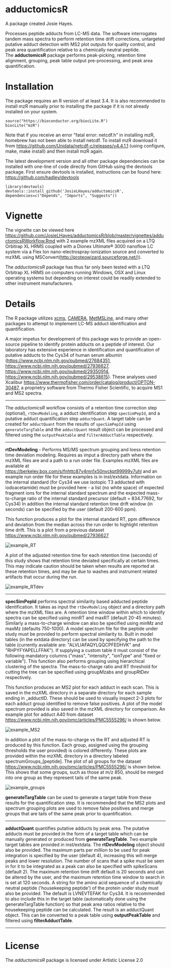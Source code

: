 adductomicsR
===========
A package created Josie Hayes.

Processes peptide adducts from LC-MS data. The software interrogates tandem mass spectra to perform retention time drift corrections, untargeted putative adduct detection with MS2 plot outputs for quality control, and peak area quantification relative to a chemically neutral peptide.  
 The **adductomicsR** package performs peak-picking, retention time alignment, grouping, peak table output pre-processing, and peak area quantification. 

Installation
===============

The package requires an R version of at least 3.4. It is also recommended to install mzR manually prior to installing the package if it is not already installed on your system.
```{r}
source("https://bioconductor.org/biocLite.R")
biocLite("mzR")
```

Note that if you receive an error "fatal error: netcdf.h" in installing mzR, homebrew has not been able to install netcdf. To install mzR download it from  https://github.com/Unidata/netcdf-c/releases/v4.4.1.1 (using configure, make, make install) and then install mzR again.


The latest development version and all other package dependencies can be installed with one-line of code directly from GitHub using the devtools package. First ensure devtools is installed, instructions can be found here: https://github.com/hadley/devtools
```{r}
library(devtools)
devtools::install_github('JosieLHayes/adductomicsR', dependencies=c("Depends", "Imports", "Suggests"))
```

Vignette
========
The vignette can be viewed here https://github.com/JosieLHayes/adductomicsR/blob/master/vignettes/adductomicsRWorkflow.Rmd with 2 example mzXML files acquired on a LTQ Orbitrap XL HRMS coupled with a Dionex Ultimate® 3000 nanoflow LC system via a Flex Ion nano-electrospray-ionization source and converted to mzXML using MSConvert(http://proteowizard.sourceforge.net/)).

The *adductomicsR* package has thus far only been tested with a LTQ Orbitrap XL HRMS on computers running Windows, OSX and Linux operating systems but depending on interest could be readily extended to other instrument manufacturers.

Details 
=======
The R package utilizes [xcms](https://bioconductor.org/packages/release/bioc/html/xcms.html), [CAMERA](https://bioconductor.org/packages/release/bioc/html/CAMERA.html), [MetMSLine](https://github.com/WMBEdmands/MetMSLine), and many other packages to attempt to implement LC-MS adduct identification and quantification.

A major impetus for development of this package was to provide an open-source pipeline to identify protein adducts on a peptide of interest. Our laboratory has extensive experience in identification and quantification of putative adducts to the Cys34 of human serum albumin (https://www.ncbi.nlm.nih.gov/pubmed/27684351, https://www.ncbi.nlm.nih.gov/pubmed/27936627, https://www.ncbi.nlm.nih.gov/pubmed/29350914, https://www.ncbi.nlm.nih.gov/pubmed/29538615). These analyses used Xcalibur https://www.thermofisher.com/order/catalog/product/OPTON-30487, a proprietry software from Thermo Fisher Scientific, to acquire MS1 and MS2 spectra.  


******
The *adductomicsR* workflow consists of a retention time correction step (optional), `rtDevModeling`, a adduct identification step `specSimPepId`, and a putative adduct quantification step `adductQuant`. A target table can be created for `adductQuant` from the results of `specSimPepId` using `generateTargTable` and the `adductQuant` result object can be processed and filtered using the `outputPeaktable` and `filterAdductTable` respectively.

******

**rtDevModeling** - Performs MS/MS spectrum grouping and loess retention time deviation modeling. Requires as imput a directory path where the mzXML files are and a path to a run order file. Examples mzXML files are available at https://berkeley.box.com/s/fnhttc87v4mn1x50nvckpt99999y7uhl and an example run order file for these examples is in inst/extdata. Information on the internal standard (for Cys34 we use isotopic T3 adducted with iodoacetamide) must be provided here - a list (no white space) of expected fragment ions
for the internal standard spectrum and the expected mass-to-charge ratio of the internal standard precursor (default = 834.77692, for Cys34)  In addition the internal standard retention time drift window (in seconds) can be specified by the user (default 200-600 ppm). 

This function produces a plot for the internal standard RT, ppm difference and deviation from the median across the run order to highlight retention time drift. This is a plot from a previous dataset https://www.ncbi.nlm.nih.gov/pubmed/27936627

![example_RT](https://github.com/JosieLHayes/adductomicsR/blob/master/inst/extdata/internalStandard_plots.png)

A plot of the adjusted retention time for each retention time (seconds) of this study shows that retention time deviated specifically at certain times. This may indicate caution should be taken when results are reported at these retention times, and may be due to washes and instrument related artifacts that occur during the run.

![example_RTdev](https://github.com/JosieLHayes/adductomicsR/blob/master/inst/extdata/adjRtPlot.png)

******

**specSimPepId** performs spectral similarity based adducted peptide identification. It takes as input the `rtDevModeling` object and a directory path where the mzXML files are. A retention time window within which to identify spectra can be specified using minRT and maxRT (default 20-45 minutes). Similarly a mass-to-charge window can also be specified using minMz and maxMz (defaults 750-1000). A model spectrum file for the peptide under study must be provided to perform spectral similarity to. Built in model tables (in the extdata directory) can be used by specifying the path to the table (currently available are: "ALVLIAFAQYLQQCPFEDHVK" and "RHPYFYAPELLFFAK"). If supplying a custom table it must consist of the following mandatory columns ("mass", "intensity", "ionType" and "fixed or variable"). This function also performs grouping using hierarchical clustering of the spectra. The mass-to-charge ratio and RT threshold for cutting the tree can be specified using groupMzabs and groupRtDev respectively. 

This function produces an MS2 plot for each adduct in each scan. This is saved in the mzXML directory in a separate directory for each sample ending in _adductID. These should be used to visually inspect 2-3 plots for each adduct group identified to remove false positives. A plot of the model spectrum provided is also saved in the mzXML directory for comparison. An example plot for adduct A40 from dataset https://www.ncbi.nlm.nih.gov/pmc/articles/PMC5555296/ is shown below.

![example_MS2](https://github.com/JosieLHayes/adductomicsR/blob/master/inst/extdata/ORB35018.mzXMLscan1485M798.0402_RT24.52dp0.8varPeakDet5.png)

In addition a plot of the mass-to-charge vs the RT and adjusted RT is produced by this function. Each group, assigned using the grouping thresholds the user provided) is colored differently. These plots are provided within the mzXML directory in a directory labeled spectrumGroups_[peptide]. The plot of all groups for the dataset https://www.ncbi.nlm.nih.gov/pmc/articles/PMC5555296/ is shown below. This shows that some groups, such as those at m/z 850, should be merged into one group as they represent tails of the same peak.

![example_groups](https://github.com/JosieLHayes/adductomicsR/blob/master/inst/extdata/allGroups.png)

**generateTargTable** can be used to generate a target table from these results for the quantification step. It is recommended that the MS2 plots and spectrum grouping plots are used to remove false positives and merge groups that are tails of the same peak prior to quantification.


******

**adductQuant** quantifies putative adducts by peak area. The putative adducts must be provided in the form of a target table which can be manually generated or produced from **generateTargTable**. Two example target tables are provided in inst/extdata. The **rtDevModeling** object should also be provided. The maximum parts per million to be used for peak integration is specified by the user (default 4), increasing this will merge peaks and lower resolution. The number of scans that a spike must be seen in for it to be integrated as a peak can also be specified with spikeScans (default 2). The maximum retention time drift default is 20 seconds and can be altered by the user, and the maximum retention time window to search in is set at 120 seconds. A string for the amino acid sequence of a chemically neutral peptide ('housekeeping peptide') of the protein under study must also be provided. The default is LVNEVTEFAK for Cys34. It is recommended to also include this in the target table (automatically done using the generateTargTable function) so that peak area ratios relative to the housekeeping peptide can be calculated. The result is an adductQuant object. This can be converted to a peak table using **outputPeakTable** and filtered using **filterAdductTable**.


******


License
=============
The *adductomicsR* package is licensed under Artistic License 2.0

 
